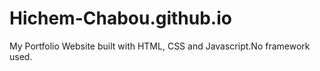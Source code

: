 # Hichem-Chabou.github.io
My Portfolio Website built with HTML, CSS and Javascript.No framework used.
